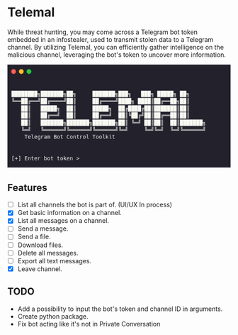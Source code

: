 # Telemal

While threat hunting, you may come across a Telegram bot token embedded in an infostealer, used to transmit stolen data to a Telegram channel. By utilizing Telemal, you can efficiently gather intelligence on the malicious channel, leveraging the bot's token to uncover more information.

![](./images/image.png)

## Features

- [ ] List all channels the bot is part of. (UI/UX In process) 
- [x] Get basic information on a channel.
- [x] List all messages on a channel.
- [ ] Send a message.
- [ ] Send a file.
- [ ] Download files.
- [ ] Delete all messages.
- [ ] Export all text messages.
- [x] Leave channel.

## TODO

- Add a possibility to input the bot's token and channel ID in arguments.
- Create python package.
- Fix bot acting like it's not in Private Conversation